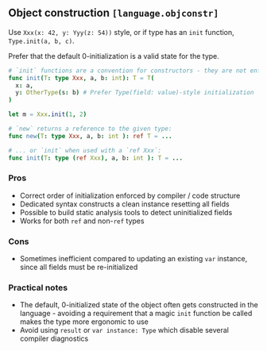 ## Object construction `[language.objconstr]`

Use `Xxx(x: 42, y: Yyy(z: 54))` style, or if type has an `init` function, `Type.init(a, b, c)`.

Prefer that the default 0-initialization is a valid state for the type.

```nim
# `init` functions are a convention for constructors - they are not enforced by the language
func init(T: type Xxx, a, b: int): T = T(
  x: a,
  y: OtherType(s: b) # Prefer Type(field: value)-style initialization
)

let m = Xxx.init(1, 2)

# `new` returns a reference to the given type:
func new(T: type Xxx, a, b: int ): ref T = ...

# ... or `init` when used with a `ref Xxx`:
func init(T: type (ref Xxx), a, b: int ): T = ...
```

### Pros

* Correct order of initialization enforced by compiler / code structure
* Dedicated syntax constructs a clean instance resetting all fields
* Possible to build static analysis tools to detect uninitialized fields
* Works for both `ref` and non-`ref` types

### Cons

* Sometimes inefficient compared to updating an existing `var` instance, since all fields must be re-initialized

### Practical notes

* The default, 0-initialized state of the object often gets constructed in the language - avoiding a requirement that a magic `init` function be called makes the type more ergonomic to use
* Avoid using `result` or `var instance: Type` which disable several compiler diagnostics
